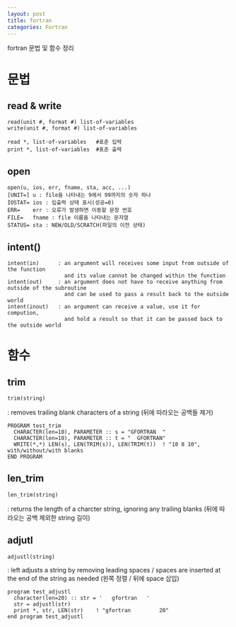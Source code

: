 ```yaml
---
layout: post
title: fortran
categories: Fortran
---
```


fortran 문법 및 함수 정리


# 문법

## read & write

	read(unit #, format #) list-of-variables
	write(unit #, format #) list-of-variables
	
	read *, list-of-variables	#표준 입력
	print *, list-of-variables	#표준 출력


## open

	open(u, ios, err, fname, sta, acc, ...)
	[UNIT=]	u : file을 나타내는 9에서 99까지의 숫자 하나
	IOSTAT=	ios : 입출력 상태 표시(성공=0)
	ERR=	err : 오류가 발생하면 이동할 문장 번호
	FILE=	fname : file 이름을 나타내는 문자열
	STATUS=	sta : NEW/OLD/SCRATCH(파일의 이전 상태)
	

## intent()
	
	intent(in)		: an argument will receives some input from outside of the function 
					  and its value cannot be changed within the function
	intent(out)		: an argument does not have to receive anything from outside of the subroutine 
					  and can be used to pass a result back to the outside world
	intent(inout)	: an argument can receive a value, use it for compution, 
					  and hold a result so that it can be passed back to the outside world

	
	
# 함수

## trim

	trim(string)


: removes trailing blank characters of a string (뒤에 따라오는 공백들 제거)

```
PROGRAM test_trim
  CHARACTER(len=10), PARAMETER :: s = "GFORTRAN  "
  CHARACTER(len=10), PARAMETER :: t = "  GFORTRAN"
  WRITE(*,*) LEN(s), LEN(TRIM(s)), LEN(TRIM(t))  ! "10 8 10", with/without/with blanks
END PROGRAM
```


## len_trim

	len_trim(string)

: returns the length of a charcter string, ignoring any trailing blanks (뒤에 따라오는 공백 제외한 string 길이)


## adjutl

	adjustl(string)

: left adjusts a string by removing leading spaces / spaces are inserted at the end of the string as needed (왼쪽 정렬 / 뒤에 space 삽입)

```
program test_adjustl
  character(len=20) :: str = '   gfortran   '
  str = adjustl(str)
  print *, str, LEN(str)	! "gfortran         20"
end program test_adjustl
```
